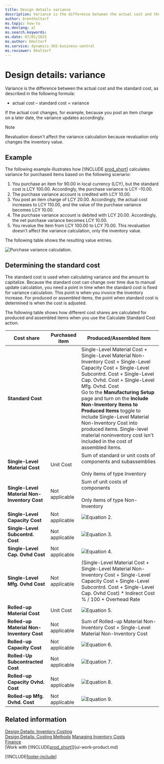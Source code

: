 ```yaml
---
title: Design details variance
description: Variance is the difference between the actual cost and the standard cost.
author: brentholtorf
ms.topic: how-to
ms.devlang: al
ms.search.keywords:
ms.date: 07/01/2025
ms.author: bholtorf
ms.service: dynamics-365-business-central
ms.reviewer: bholtorf
---
```

# Design details: variance

Variance is the difference between the actual cost and the standard cost, as described in the following formula:  

- actual cost – standard cost = variance  

If the actual cost changes, for example, because you post an item charge on a later date, the variance updates accordingly.  

> [!NOTE]  
> Revaluation doesn't affect the variance calculation because revaluation only changes the inventory value.  

## Example  

The following example illustrates how [!INCLUDE [prod_short](includes/prod_short.md)] calculates variance for purchased items based on the following scenario:  

1. You purchase an item for 90.00 in local currency (LCY), but the standard cost is LCY 100.00. Accordingly, the purchase variance is LCY –10.00.  
2. The purchase variance account is credited with LCY 10.00.  
3. You post an item charge of LCY 20.00. Accordingly, the actual cost increases to LCY 110.00, and the value of the purchase variance becomes LCY 10.00.  
4. The purchase variance account is debited with LCY 20.00. Accordingly, the net purchase variance becomes LCY 10.00.  
5. You revalue the item from LCY 100.00 to LCY 70.00. This revaluation doesn't affect the variance calculation, only the inventory value.  

The following table shows the resulting value entries.  

![Purchase variance calculation.](media/design_details_inventory_costing_11_purchase_variance.png "Purchase variance calculation")  

## Determining the standard cost  

The standard cost is used when calculating variance and the amount to capitalize. Because the standard cost can change over time due to manual update calculation, you need a point in time when the standard cost is fixed for variance calculation. This point is when you invoice the inventory increase. For produced or assembled items, the point when standard cost is determined is when the cost is adjusted.  

 The following table shows how different cost shares are calculated for produced and assembled items when you use the Calculate Standard Cost action.  

|Cost share|Purchased item|Produced/Assembled item|  
|----------------|--------------------|------------------------------|  
|**Standard Cost**||Single-Level Material Cost + Single-Level Material Non-Inventory Cost + Single-Level Capacity Cost + Single-Level Subcontrd. Cost + Single-Level Cap. Ovhd. Cost + Single-Level Mfg. Ovhd. Cost</br>Go to the **Manufacturing Setup** page and turn on the **Include Non-Inventory Items to Produced Items** toggle to include Single-Level Material Non-Inventory Cost into produced items. Single-level material noninventory cost isn't included in the cost of assembled items.|  
|**Single-Level Material Cost**|Unit Cost|Sum of standard or unit costs of components and subassemblies </br></br> Only items of type Inventory|  
|**Single-Level Material Non-Inventory Cost**|Not applicable|Sum of unit costs of components  </br></br> Only items of type Non-Inventory|
|**Single-Level Capacity Cost**|Not applicable|![Equation 2.](media/design_details_inventory_costing_11_equation_2.png "Equation 2")|  
|**Single-Level Subcontrd. Cost**|Not applicable|![Equation 3.](media/design_details_inventory_costing_11_equation_3.png "Equation 3")|  
|**Single-Level Cap. Ovhd Cost**|Not applicable|![Equation 4.](media/design_details_inventory_costing_11_equation_4.png "Equation 4")|  
|**Single-Level Mfg. Ovhd Cost**|Not applicable|(Single-Level Material Cost + Single-Level Material Non-Inventory Cost + Single-Level Capacity Cost + Single-Level Subcontrd. Cost + Single-Level Cap. Ovhd Cost) * Indirect Cost % / 100 + Overhead Rate|
|**Rolled-up Material Cost**|Unit Cost|![Equation 5.](media/design_details_inventory_costing_11_equation_5.png "Equation 5")|  
|**Rolled-up Material Non-Inventory Cost**|Not applicable|Sum of Rolled-up Material Non-Inventory Cost + Single-Level Material Non-Inventory Cost|
|**Rolled-up Capacity Cost**|Not applicable|![Equation 6.](media/design_details_inventory_costing_11_equation_6.png "Equation 6")|  
|**Rolled-Up Subcontracted Cost**|Not applicable|![Equation 7.](media/design_details_inventory_costing_11_equation_7.png "Equation 7")|  
|**Rolled-up Capacity Ovhd. Cost**|Not applicable|![Equation 8.](media/design_details_inventory_costing_11_equation_8.png "Equation 8")|  
|**Rolled-up Mfg. Ovhd. Cost**|Not applicable|![Equation 9.](media/design_details_inventory_costing_11_equation_9.png "Equation 9")|  

## Related information  
 [Design Details: Inventory Costing](design-details-inventory-costing.md)   
 [Design Details: Costing Methods](design-details-costing-methods.md)
 [Managing Inventory Costs](finance-manage-inventory-costs.md)  
 [Finance](finance.md)  
 [Work with [!INCLUDE[prod_short](includes/prod_short.md)]](ui-work-product.md)


[!INCLUDE[footer-include](includes/footer-banner.md)]
